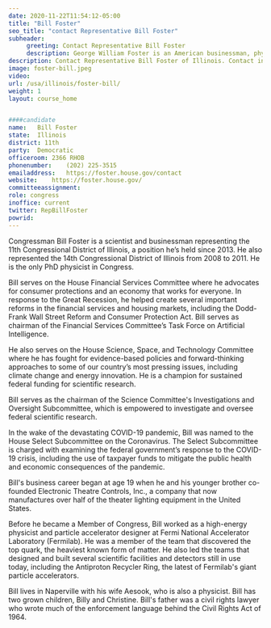 ```yaml
---
date: 2020-11-22T11:54:12-05:00
title: "Bill Foster"
seo_title: "contact Representative Bill Foster"
subheader:
     greeting: Contact Representative Bill Foster 
     description: George William Foster is an American businessman, physicist, and U.S. Representative for Illinois's 11th congressional district, winning the seat in 2012. He was previously the U.S. Representative for Illinois's 14th congressional district from 2008 to 2011. He is a member of the Democratic Party.
description: Contact Representative Bill Foster of Illinois. Contact information for Bill Foster includes email address, phone number, and mailing address.
image: foster-bill.jpeg
video: 
url: /usa/illinois/foster-bill/
weight: 1
layout: course_home


####candidate
name:	Bill Foster
state:	Illinois
district: 11th
party:	Democratic
officeroom:	2366 RHOB
phonenumber:	(202) 225-3515
emailaddress:	https://foster.house.gov/contact
website:	https://foster.house.gov/
committeeassignment: 
role: congress
inoffice: current
twitter: RepBillFoster
powrid: 
---
```


Congressman Bill Foster is a scientist and businessman representing the 11th Congressional District of Illinois, a position he’s held since 2013. He also represented the 14th Congressional District of Illinois from 2008 to 2011. He is the only PhD physicist in Congress. 

Bill serves on the House Financial Services Committee where he advocates for consumer protections and an economy that works for everyone. In response to the Great Recession, he helped create several important reforms in the financial services and housing markets, including the Dodd-Frank Wall Street Reform and Consumer Protection Act. Bill serves as chairman of the Financial Services Committee’s Task Force on Artificial Intelligence.  

He also serves on the House Science, Space, and Technology Committee where he has fought for evidence-based policies and forward-thinking approaches to some of our country’s most pressing issues, including climate change and energy innovation. He is a champion for sustained federal funding for scientific research.

Bill serves as the chairman of the Science Committee's Investigations and Oversight Subcommittee, which is empowered to investigate and oversee federal scientific research.

In the wake of the devastating COVID-19 pandemic, Bill was named to the House Select Subcommittee on the Coronavirus. The Select Subcommittee is charged with examining the federal government’s response to the COVID-19 crisis, including the use of taxpayer funds to mitigate the public health and economic consequences of the pandemic.

Bill's business career began at age 19 when he and his younger brother co-founded Electronic Theatre Controls, Inc., a company that now manufactures over half of the theater lighting equipment in the United States.

Before he became a Member of Congress, Bill worked as a high-energy physicist and particle accelerator designer at Fermi National Accelerator Laboratory (Fermilab). He was a member of the team that discovered the top quark, the heaviest known form of matter. He also led the teams that designed and built several scientific facilities and detectors still in use today, including the Antiproton Recycler Ring, the latest of Fermilab's giant particle accelerators. 

Bill lives in Naperville with his wife Aesook, who is also a physicist. Bill has two grown children, Billy and Christine. Bill's father was a civil rights lawyer who wrote much of the enforcement language behind the Civil Rights Act of 1964.